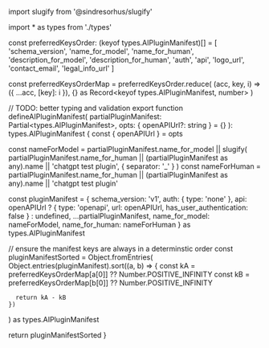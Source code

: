 import slugify from '@sindresorhus/slugify'

import * as types from './types'

const preferredKeysOrder: (keyof types.AIPluginManifest)[] = [
  'schema_version',
  'name_for_model',
  'name_for_human',
  'description_for_model',
  'description_for_human',
  'auth',
  'api',
  'logo_url',
  'contact_email',
  'legal_info_url'
]

const preferredKeysOrderMap = preferredKeysOrder.reduce(
  (acc, key, i) => ({ ...acc, [key]: i }),
  {} as Record<keyof types.AIPluginManifest, number>
)

// TODO: better typing and validation
export function defineAIPluginManifest(
  partialPluginManifest: Partial<types.AIPluginManifest>,
  opts: { openAPIUrl?: string } = {}
): types.AIPluginManifest {
  const { openAPIUrl } = opts

  const nameForModel =
    partialPluginManifest.name_for_model ||
    slugify(
      partialPluginManifest.name_for_human ||
        (partialPluginManifest as any).name ||
        'chatgpt test plugin',
      { separator: '_' }
    )
  const nameForHuman =
    partialPluginManifest.name_for_human ||
    (partialPluginManifest as any).name ||
    'chatgpt test plugin'

  const pluginManifest = {
    schema_version: 'v1',
    auth: {
      type: 'none'
    },
    api: openAPIUrl
      ? {
          type: 'openapi',
          url: openAPIUrl,
          has_user_authentication: false
        }
      : undefined,
    ...partialPluginManifest,
    name_for_model: nameForModel,
    name_for_human: nameForHuman
  } as types.AIPluginManifest

  // ensure the manifest keys are always in a determinstic order
  const pluginManifestSorted = Object.fromEntries(
    Object.entries(pluginManifest).sort((a, b) => {
      const kA = preferredKeysOrderMap[a[0]] ?? Number.POSITIVE_INFINITY
      const kB = preferredKeysOrderMap[b[0]] ?? Number.POSITIVE_INFINITY

      return kA - kB
    })
  ) as types.AIPluginManifest

  return pluginManifestSorted
}
